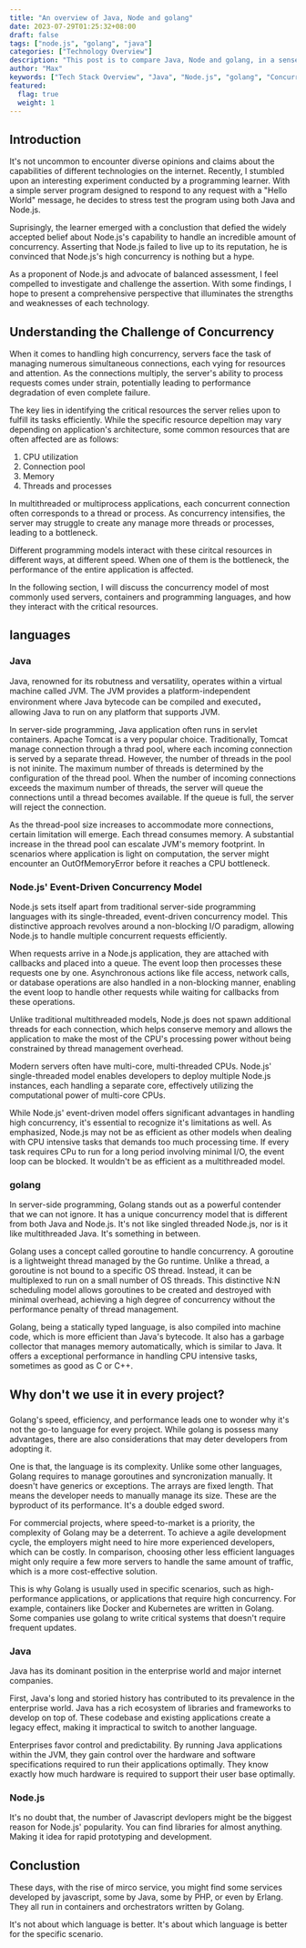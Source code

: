 ```yaml
---
title: "An overview of Java, Node and golang"
date: 2023-07-29T01:25:32+08:00
draft: false
tags: ["node.js", "golang", "java"]
categories: ["Technology Overview"]
description: "This post is to compare Java, Node and golang, in a sense of concurrency, and the usage."
author: "Max"
keywords: ["Tech Stack Overview", "Java", "Node.js", "golang", "Concurrency model"]
featured: 
  flag: true
  weight: 1
---
```

## Introduction
It's not uncommon to encounter diverse opinions and claims about the capabilities of different technologies on the internet. Recently, I stumbled upon an interesting experiment conducted by a programming learner. With a simple server program designed to respond to any request with a "Hello World" message, he decides to stress test the program using both Java and Node.js.

Suprisingly, the learner emerged with a conclustion that defied the widely accepted belief about Node.js's capability to handle an incredible amount of concurrency. Asserting that Node.js failed to live up to its reputation, he is convinced that Node.js's high concurrency is nothing but a hype. 

As a proponent of Node.js and advocate of balanced assessment, I feel compelled to investigate and challenge the assertion. With some findings, I hope to present a comprehensive perspective that illuminates the strengths and weaknesses of each technology.

## Understanding the Challenge of Concurrency
When it comes to handling high concurrency, servers face the task of managing numerous simultaneous connections, each vying for resources and attention. As the connections multiply, the server's ability to process requests comes under strain, potentially leading to performance degradation of even complete failure. 

The key lies in identifying the critical resources the server relies upon to fulfill its tasks efficiently. While the specific resource depeltion may vary depending on application's architecture, some common resources that are often affected are as follows:

1. CPU utilization
2. Connection pool
3. Memory
4. Threads and processes

In multithreaded or multiprocess applications, each concurrent connection often corresponds to a thread or process. As concurrency intensifies, the server may struggle to create any manage more threads or processes, leading to a bottleneck.

Different programming models interact with these ciritcal resources in different ways, at different speed. When one of them is the bottleneck, the performance of the entire application is affected.

In the following section, I will discuss the concurrency model of most commonly used servers, containers and programming languages, and how they interact with the critical resources.

## languages
### Java
Java, renowned for its robutness and versatility, operates within a virtual machine called JVM. The JVM provides a platform-independent environment where Java bytecode can be compiled and executed，allowing Java to run on any platform that supports JVM.

In server-side programming, Java application often runs in servlet containers. Apache Tomcat is a very popular choice. Traditionally, Tomcat manage connection through a thrad pool, where each incoming connection is served by a separate thread. However, the number of threads in the pool is not ininite. The maximum number of threads is determined by the configuration of the thread pool. When the number of incoming connections exceeds the maximum number of threads, the server will queue the connections until a thread becomes available. If the queue is full, the server will reject the connection.

As the thread-pool size increases to accommodate more connections, certain limitation will emerge. Each thread consumes memory. A substantial increase in the thread pool can escalate JVM's memory footprint. In scenarios where application is light on computation, the server might encounter an OutOfMemoryError before it reaches a CPU bottleneck.

### Node.js' Event-Driven Concurrency Model
Node.js sets itself apart from traditional server-side programming languages with its single-threaded, event-driven concurrency model. This distinctive approach revolves around a non-blocking I/O paradigm, allowing Node.js to handle multiple concurrent requests efficiently.

When requests arrive in a Node.js application, they are attached with callbacks and placed into a queue. The event loop then processes these requests one by one. Asynchronous actions like file access, network calls, or database operations are also handled in a non-blocking manner, enabling the event loop to handle other requests while waiting for callbacks from these operations.

Unlike traditional multithreaded models, Node.js does not spawn additional threads for each connection, which helps conserve memory and allows the application to make the most of the CPU's processing power without being constrained by thread management overhead.

Modern servers often have multi-core, multi-threaded CPUs. Node.js' single-threaded model enables developers to deploy multiple Node.js instances, each handling a separate core, effectively utilizing the computational power of multi-core CPUs.

While Node.js' event-driven model offers significant advantages in handling high concurrency, it's essential to recognize it's limitations as well. As emphasized, Node.js may not be as efficient as other models when dealing with CPU intensive tasks that demands too much processing time. If every task requires CPu to run for a long period involving minimal I/O, the event loop can be blocked. It wouldn't be as efficient as a multithreaded model.

### golang
In server-side programming, Golang stands out as a powerful contender that we can not ignore. It has a unique concurrency model that is different from both Java and Node.js. It's not like singled threaded Node.js, nor is it like multithreaded Java. It's something in between.

Golang uses a concept called goroutine to handle concurrency. A goroutine is a lightweight thread managed by the Go runtime. Unlike a thread, a goroutine is not bound to a specific OS thread. Instead, it can be multiplexed to run on a small number of OS threads. This distinctive N:N scheduling model allows goroutines to be created and destroyed with minimal overhead, achieving a high degree of concurrency without the performance penalty of thread management. 

Golang, being a statically typed language, is also compiled into machine code, which is more efficient than Java's bytecode. It also has a garbage collector that manages memory automatically, which is similar to Java. It offers a exceptional performance in handling CPU intensive tasks, sometimes as good as C or C++. 

## Why don't we use it in every project?
###
Golang's speed, efficiency, and performance leads one to wonder why it's not the go-to language for every project. While golang is possess many advantages, there are also considerations that may deter developers from adopting it.

One is that, the language is its complexity. Unlike some other languages, Golang requires to manage goroutines and syncronization manually. It doesn't have generics or exceptions. The arrays are fixed length. That means the developer needs to manually manage its size. These are the byproduct of its performance. It's a double edged sword. 

For commercial projects, where speed-to-market is a priority, the complexity of Golang may be a deterrent. To achieve a agile development cycle, the employers might need to hire more experienced developers, which can be costly. In comparison, choosing other less efficient languages might only require a few more servers to handle the same amount of traffic, which is a more cost-effective solution.

This is why Golang is usually used in specific scenarios, such as high-performance applications, or applications that require high concurrency. For example, containers like Docker and Kubernetes are written in Golang. Some companies use golang to write critical systems that doesn't require frequent updates.

### Java
Java has its dominant position in the enterprise world and major internet companies. 

First, Java's long and storied history has contributed to its prevalence in the enterprise world. Java has a rich ecosystem of libraries and frameworks to develop on top of. These codebase and existing applications create a legacy effect, making it impractical to switch to another language. 

Enterprises favor control and predictability. By running Java applications within the JVM, they gain control over the hardware and software specifications required to run their applications optimally. They know exactly how much hardware is required to support their user base optimally. 

### Node.js
It's no doubt that, the number of Javascript devlopers might be the biggest reason for Node.js' popularity. You can find libraries for almost anything. Making it idea for rapid prototyping and development. 

## Conclustion
These days, with the rise of mirco service, you might find some services developed by javascript, some by Java, some by PHP, or even by Erlang. They all run in containers and orchestrators written by Golang. 

It's not about which language is better. It's about which language is better for the specific scenario.
